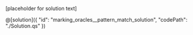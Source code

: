 [placeholder for solution text]

@[solution]({
    "id": "marking_oracles__pattern_match_solution",
    "codePath": "./Solution.qs"
})
